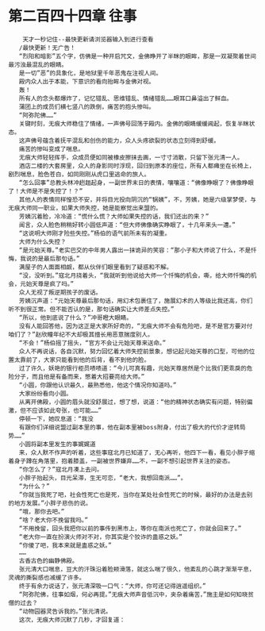 # 第二百四十四章 往事
        天才一秒记住--最快更新请浏览器输入到进行查看
       /最快更新！无广告！
       “烈阳和暗影”五个字，仿佛是一种开启咒文，金佛睁开了半眯的眼眸，那是一双凝聚着世间最污浊最混乱的眼睛。
       是一切”恶”的具象化，是地狱里千年恶鬼在注视人间。
       殿内众人出于本能，下意识的看向抬眸与金佛对视。
       轰！
       所有人的念头都爆炸了，记忆错乱、思维错乱、情绪错乱……眼耳口鼻溢出了鲜血。
       蒲团上的成员们横七竖八的跌倒，痛苦的抱头惨叫。
       “阿弥陀佛……”
       关键时刻，无痕大师稳住了情绪，一声佛号回荡于殿内。金佛的眼睛缓缓阊起，恢复半眯状态。
       这声佛号蕴含着抚平混乱和创伤的能力，众人头疼欲裂的状态立刻得到舒缓。
       痛苦的惨叫变成了喘息。
       无痕大师轻轻挥手，众成员便如同被橡皮擦抹去画，一寸寸消散，只留下张元清一人。
       酒店二楼的大套房里，众人的身影同时浮现，回归到原本的座位，所有人都瘫坐在长椅上，剧烈喘息，脸色苍白，如同刚刚从虎口里逃命的旅人。
       “怎么回事”总教头林冲趔趄起身，一副世界末日的表情，嚷嚷道：“佛像睁眼了？佛像睁眼了！大师是不是失控了！？”
       其他人的表情同样惶恐不安，并将目光投向阴沉的“锅姨”，不，芳姨，她是六级掌梦使，与无痕大师同一职业，如果大师失控，她是能察觉出来盟的。
       芳姨沉着脸，冷冷道：“慌什么慌？大师如果失控的话，我们还出的来？”
       闻言，众人脸色稍稍好转小圆低声道：“但大师佛像确实睁眼了，十几年来头一遭。”
       “这说明大师刚才险些失控。”杨伯的语气前所未有的凝重。
       大师为什么失控？
       “是元始天尊。”老实巴交的中年男人露出一抹诡异的笑容：“那小子和大师说了什么，不是忏悔，我说的是最后那句话。”
       满屋子的人面面相觑，都从伙伴们眼里看到了疑惑和不解。
       “没，没听到。”寇北月挠着头，“我就听到他说给大师一个忏悔的机会，嘶，给大师忏悔的机会，元始天尊是疯了吗。”
       众人无视了叛逆期孩子的废话。
       芳姨沉声道：“元始天尊最后那句话，用幻术包裹住了，施展幻术的人等级比我还高，你们听不到很正常。但不能否认的是，那句话确实让大师差点失控。”
       “所以，他到底说了什么？”冲哥瞪大眼睛。
       没有人能回答他，因为这正是大家所好奇的，“无痕大师不会有危险吧，是不是官方要对付咱们了？”赵欣瞳年纪不大却极其擅长用恶意揣度别人。
       “不会！”杨伯摇了摇头，“官方不会让元始天尊来送命。”
       众人不再说话，各自沉默，努力回忆着大师失控前景象，想记起元始天尊的口型，可他的位置太靠前了，大家只能看到他的后背，看不到他的脸。
       过了许久，妖艳的银行柜员啧啧道：“今儿可真有趣，元始天尊居然是个比我们更乖戾的危险分子，而且他是有备而来，憋着大招要亮给大师。”
       “小圆，你跟他认识最久，最熟悉他，他这个情况你知道吗。”
       大家纷纷看向小圆。
       从离开佛殿，小圆的眉头就没舒展过，想了想，说道：“他的精神状态确实有问题，特别偏激，但不应该如此夸张，也可能……”
       停顿一下，她叹息道：“我没
       有跟你们详细说盟过副本里的事，他在副本里被boss附身，付出了极大的代价才逆转局势……”
       小圆将副本里发生的事娓娓道
       来，众人默不作声的听着，这些事寇北月已知道了，无心再听，他四下一看，看见小胖子缩着身子蹲在角落里，抱着膝盖，一副被世界嫌弃……不，一副不想引起世界关注的姿态。
       “你怎么了？”寇北月凑上去问。
       小胖子抬起头，目光呆滞，生无可恋，“老大，我想回南派……”。
       “为什么？”
       ”你就当我死了吧，社会性死亡也是死，当你在某处社会性死亡的时候，最好的办法是去别的地方发展。”小胖子悲伤的说。
       “哦，那你去吧。”
       “啥？老大你不挽留我吗。”
       “不用挽留，回头我把你以前的事传到黑市上，等你在南派也死亡了，你就会回来了。”
       “老大你一直在扮演火师对不对，你其实是个狡诈的蛊惑之妖。”
       “你傻了吧，我本来就是蛊惑之妖。”
       ……
       古香古色的幽静佛殿。
       张元清大口喘息，豆大的汗珠沿着脸颊滑落，就这么喘了很久，他紊乱的心跳才渐渐平息，灵魂的撕裂感也减缓了许多。
       终于有余力说话了，张元清深吸一口气：“大师，你可还记得逍遥组织。”
       “阿弥陀佛，往事如烟，何必再提。”无痕大师声音低沉中，夹杂着痛苦，”施主是如何知晓贫僧的过去？
       “动物园器灵告诉我的。”张元清说。
       这次，无痕大师沉默了几秒，才回复道：